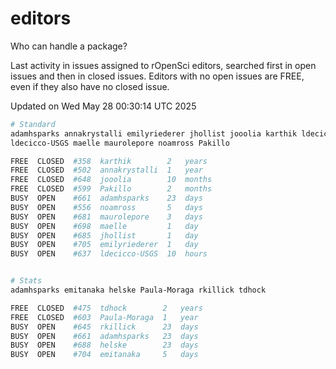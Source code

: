 # editors

Who can handle a package?

Last activity in issues assigned to rOpenSci editors, searched first in open
issues and then in closed issues. Editors with no open issues are FREE, even if
they also have no closed issue.


Updated on Wed May 28 00:30:14 UTC 2025

```bash
# Standard
adamhsparks annakrystalli emilyriederer jhollist jooolia karthik ldecicco
ldecicco-USGS maelle maurolepore noamross Pakillo

FREE  CLOSED  #358  karthik        2   years
FREE  CLOSED  #502  annakrystalli  1   year
FREE  CLOSED  #648  jooolia        10  months
FREE  CLOSED  #599  Pakillo        2   months
BUSY  OPEN    #661  adamhsparks    23  days
BUSY  OPEN    #556  noamross       5   days
BUSY  OPEN    #681  maurolepore    3   days
BUSY  OPEN    #698  maelle         1   day
BUSY  OPEN    #685  jhollist       1   day
BUSY  OPEN    #705  emilyriederer  1   day
BUSY  OPEN    #637  ldecicco-USGS  10  hours


# Stats
adamhsparks emitanaka helske Paula-Moraga rkillick tdhock

FREE  CLOSED  #475  tdhock        2   years
FREE  CLOSED  #603  Paula-Moraga  1   year
BUSY  OPEN    #645  rkillick      23  days
BUSY  OPEN    #661  adamhsparks   23  days
BUSY  OPEN    #688  helske        23  days
BUSY  OPEN    #704  emitanaka     5   days
```
